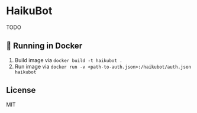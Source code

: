 # HaikuBot

TODO

## 🐳 Running in Docker

1. Build image via `docker build -t haikubot .`
2. Run image via `docker run -v <path-to-auth.json>:/haikubot/auth.json haikubot`

## License

MIT